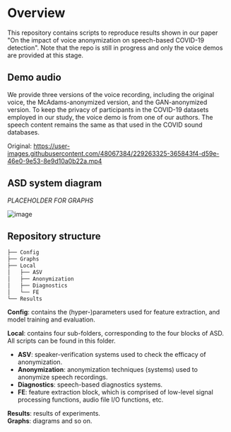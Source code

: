 # Overview
This repository contains scripts to reproduce results shown in our paper "On the impact of voice anonymization on speech-based COVID-19 detection". Note that the repo is still in progress and only the voice demos are provided at this stage.

## Demo audio
We provide three versions of the voice recording, including the original voice, the McAdams-anonymized version, and the GAN-anonymized version. To keep the privacy of participants in the COVID-19 datasets employed in our study, the voice demo is from one of our authors. The speech content remains the same as that used in the COVID sound databases.

Original:
https://user-images.githubusercontent.com/48067384/229263325-365843f4-d59e-46e0-9e53-8e9d10a0b22a.mp4

## ASD system diagram

*PLACEHOLDER FOR GRAPHS*

![image](./Graphs/unprotected.jpg)


## Repository structure

```bash
├── Config
├── Graphs
├── Local
│   ├── ASV
│   ├── Anonymization
│   ├── Diagnostics
│   └── FE
└── Results
```

**Config**: contains the (hyper-)parameters used for feature extraction, and model training and evaluation. <br /> 

**Local**: contains four sub-folders, corresponding to the four blocks of ASD. All scripts can be found in this folder.  <br /> 
 - **ASV**: speaker-verification systems used to check the efficacy of anonymization. <br />
 - **Anonymization**: anonymization techniques (systems) used to anonymize speech recordings. <br />
 - **Diagnostics**: speech-based diagnostics systems. <br /> 
 - **FE**: feature extraction block, which is comprised of low-level signal processing functions, audio file I/O functions, etc. <br />   

**Results**: results of experiments. <br /> 
**Graphs**: diagrams and so on.
